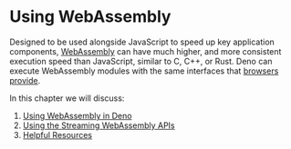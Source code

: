 # Using WebAssembly

Designed to be used alongside JavaScript to speed up key application components,
[WebAssembly](https://webassembly.org/) can have much higher, and more
consistent execution speed than JavaScript, similar to C, C++, or Rust. Deno can
execute WebAssembly modules with the same interfaces that
[browsers provide](https://developer.mozilla.org/en-US/docs/WebAssembly).

In this chapter we will discuss:

1. [Using WebAssembly in Deno](./using_wasm.md)
2. [Using the Streaming WebAssembly APIs](./using_streaming_wasm.md)
3. [Helpful Resources](./wasm_resources.md)
